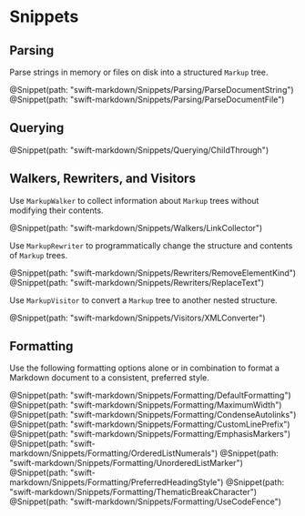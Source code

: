 # Snippets

## Parsing

Parse strings in memory or files on disk into a structured ``Markup`` tree.

@Snippet(path: "swift-markdown/Snippets/Parsing/ParseDocumentString")
@Snippet(path: "swift-markdown/Snippets/Parsing/ParseDocumentFile")

## Querying

@Snippet(path: "swift-markdown/Snippets/Querying/ChildThrough")

## Walkers, Rewriters, and Visitors

Use ``MarkupWalker`` to collect information about ``Markup`` trees without modifying their contents.

@Snippet(path: "swift-markdown/Snippets/Walkers/LinkCollector")

Use ``MarkupRewriter`` to programmatically change the structure and contents of ``Markup`` trees.

@Snippet(path: "swift-markdown/Snippets/Rewriters/RemoveElementKind")
@Snippet(path: "swift-markdown/Snippets/Rewriters/ReplaceText")

Use ``MarkupVisitor`` to convert a ``Markup`` tree to another nested structure.

@Snippet(path: "swift-markdown/Snippets/Visitors/XMLConverter")

## Formatting

Use the following formatting options alone or in combination to format
a Markdown document to a consistent, preferred style.

@Snippet(path: "swift-markdown/Snippets/Formatting/DefaultFormatting")
@Snippet(path: "swift-markdown/Snippets/Formatting/MaximumWidth")
@Snippet(path: "swift-markdown/Snippets/Formatting/CondenseAutolinks")
@Snippet(path: "swift-markdown/Snippets/Formatting/CustomLinePrefix")
@Snippet(path: "swift-markdown/Snippets/Formatting/EmphasisMarkers")
@Snippet(path: "swift-markdown/Snippets/Formatting/OrderedListNumerals")
@Snippet(path: "swift-markdown/Snippets/Formatting/UnorderedListMarker")
@Snippet(path: "swift-markdown/Snippets/Formatting/PreferredHeadingStyle")
@Snippet(path: "swift-markdown/Snippets/Formatting/ThematicBreakCharacter")
@Snippet(path: "swift-markdown/Snippets/Formatting/UseCodeFence")

<!-- Copyright (c) 2022 Apple Inc and the Swift Project authors. All Rights Reserved. -->
